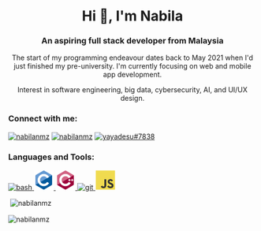 <h1 align="center">Hi 👋, I'm Nabila</h1>
<h3 align="center">An aspiring full stack developer from Malaysia</h3>
<p align="center">The start of my programming endeavour dates back to May 2021 when I'd just finished my pre-university. I'm currently focusing on web and mobile app development.</p>
<p align="center">Interest in software engineering, big data, cybersecurity, AI, and UI/UX design.</p>
<h3 align="left">Connect with me:</h3>
<p align="left">
<a href="https://linkedin.com/in/nabilanmz" target="blank"><img align="center" src="https://raw.githubusercontent.com/rahuldkjain/github-profile-readme-generator/master/src/images/icons/Social/linked-in-alt.svg" alt="nabilanmz" height="30" width="40" /></a>
<a href="https://www.leetcode.com/nabilanmz" target="blank"><img align="center" src="https://raw.githubusercontent.com/rahuldkjain/github-profile-readme-generator/master/src/images/icons/Social/leet-code.svg" alt="nabilanmz" height="30" width="40" /></a>
<a href="https://discord.gg/yayadesu#7838" target="blank"><img align="center" src="https://raw.githubusercontent.com/rahuldkjain/github-profile-readme-generator/master/src/images/icons/Social/discord.svg" alt="yayadesu#7838" height="30" width="40" /></a>
</p>

<h3 align="left">Languages and Tools:</h3>
<p align="left"> <a href="https://www.gnu.org/software/bash/" target="_blank" rel="noreferrer"> <img src="https://www.vectorlogo.zone/logos/gnu_bash/gnu_bash-icon.svg" alt="bash" width="40" height="40"/> </a> <a href="https://www.cprogramming.com/" target="_blank" rel="noreferrer"> <img src="https://raw.githubusercontent.com/devicons/devicon/master/icons/c/c-original.svg" alt="c" width="40" height="40"/> </a> <a href="https://www.w3schools.com/cpp/" target="_blank" rel="noreferrer"> <img src="https://raw.githubusercontent.com/devicons/devicon/master/icons/cplusplus/cplusplus-original.svg" alt="cplusplus" width="40" height="40"/> </a> <a href="https://git-scm.com/" target="_blank" rel="noreferrer"> <img src="https://www.vectorlogo.zone/logos/git-scm/git-scm-icon.svg" alt="git" width="40" height="40"/> </a> <a href="https://developer.mozilla.org/en-US/docs/Web/JavaScript" target="_blank" rel="noreferrer"> <img src="https://raw.githubusercontent.com/devicons/devicon/master/icons/javascript/javascript-original.svg" alt="javascript" width="40" height="40"/> </a> </p>

<!-- <p><img align="left" src="https://github-readme-stats.vercel.app/api/top-langs?username=nabilanmz&count_private=true&show_icons=true&locale=en&layout=compact" alt="nabilanmz" /></p>
-->
<p>&nbsp;<img align="center" src="https://github-readme-stats.vercel.app/api?username=nabilanmz&count_private=true&show_icons=true&locale=en" alt="nabilanmz" /></p>

<p><img align="center" src="https://github-readme-streak-stats.herokuapp.com/?user=nabilanmz&" alt="nabilanmz" /></p>
